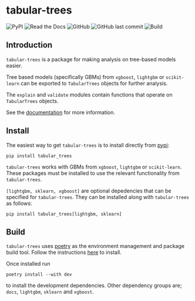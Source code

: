 # tabular-trees

![PyPI](https://img.shields.io/pypi/v/tabular-trees?color=success&style=flat)
![Read the Docs](https://img.shields.io/readthedocs/tabular-trees)
![GitHub](https://img.shields.io/github/license/richardangell/tabular-trees)
![GitHub last commit](https://img.shields.io/github/last-commit/richardangell/tabular-trees)
![Build](https://github.com/richardangell/tabular-trees/actions/workflows/coverage.yml/badge.svg?branch=main)

## Introduction

`tabular-trees` is a package for making analysis on tree-based models easier. 

Tree based models (specifically GBMs) from `xgboost`, `lightgbm` or `scikit-learn` can be exported to `TabularTrees` objects for further analysis.

The `explain` and `validate` modules contain functions that operate on `TabularTrees` objects.

See the [documentation](http://tabular-trees.readthedocs.io/) for more information.

## Install

The easiest way to get `tabular-trees` is to install directly from [pypi](https://pypi.org/project/tabular-trees/):

```
pip install tabular_trees
```

`tabular-trees` works with GBMs from `xgboost`, `lightgbm` or `scikit-learn`. These packages must be installed to use the relevant functionality from `tabular-trees`.

`[lightgbm, sklearn, xgboost]` are optional depedencies that can be specified for `tabular-trees`. They can be installed along with `tabular-trees` as follows:

```
pip install tabular_trees[lightgbm, sklearn]
```

## Build

`tabular-trees` uses [poetry](https://python-poetry.org/) as the environment management and package build tool. Follow the instructions [here](https://python-poetry.org/docs/#installation) to install.

Once installed run 

```
poetry install --with dev
```

to install the development dependencies. Other dependency groups are; `docs`, `lightgbm`, `sklearn` and `xgboost`.
